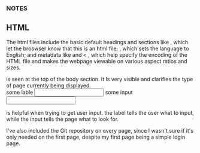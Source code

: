 ### NOTES
## HTML
The html files include the basic default headings and sections like <!DOCTYPE hyml>, which let the broswser know that this is an html file; <html lang="en">, which sets the language to English; and metadata like <meta charset="UTF-8" /> and <    <meta name="viewport" content="width=device-width, initial-scale=1.0" />, which help specify the encoding of the HTML file and makes the webpage viewable on various aspect ratios and sizes.

 <title>Login</title> is seen at the top of the body section. It is very visible and clarifies the type of page currently being displayed.

 <form> <labevl> some lable </labevl> <input> some input <input> </form> is helpful when trying to get user input. the label tells the user what to input, while the input tells the page what to look for.

 I've also included the Git repository on every page, since I wasn't sure if it's only needed on the first page, despite my first page being a simple login page.
 
